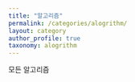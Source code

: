 ```yaml
---
title: "알고리즘"
permalink: /categories/alogrithm/
layout: category
author_profile: true
taxonomy: alogrithm
---
```


모든 알고리즘
